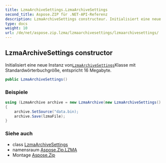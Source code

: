 ```yaml
---
title: LzmaArchiveSettings.LzmaArchiveSettings
second_title: Aspose.ZIP für .NET-API-Referenz
description: LzmaArchiveSettings constructeur. Initialisiert eine neue Instanz vonLzmaArchiveSettingsKlasse mit Standardwörterbuchgröße entspricht 16 Megabyte.
type: docs
weight: 10
url: /de/net/aspose.zip.lzma/lzmaarchivesettings/lzmaarchivesettings/
---
```

## LzmaArchiveSettings constructor

Initialisiert eine neue Instanz von[`LzmaArchiveSettings`](../)Klasse mit Standardwörterbuchgröße, entspricht 16 Megabyte.

```csharp
public LzmaArchiveSettings()
```

### Beispiele

```csharp
using (LzmaArchive archive = new LzmaArchive(new LzmaArchiveSettings() { DictionarySize = 1048576 } )
{
    archive.SetSource("data.bin);
    archive.Save(lzmaFile);
}
```

### Siehe auch

* class [LzmaArchiveSettings](../)
* namensraum [Aspose.Zip.LZMA](../../lzmaarchivesettings/)
* Montage [Aspose.Zip](../../../)



